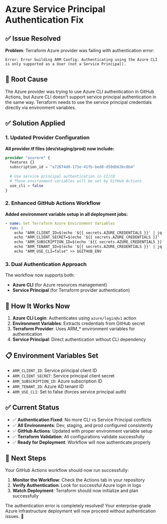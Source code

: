 # Azure Service Principal Authentication Fix

## ✅ Issue Resolved

**Problem**: Terraform Azure provider was failing with authentication error:
```
Error: Error building ARM Config: Authenticating using the Azure CLI is only supported as a User (not a Service Principal).
```

## 🔧 Root Cause

The Azure provider was trying to use Azure CLI authentication in GitHub Actions, but Azure CLI doesn't support service principal authentication in the same way. Terraform needs to use the service principal credentials directly via environment variables.

## ✅ Solution Applied

### 1. Updated Provider Configuration

**All provider.tf files (dev/staging/prod) now include:**
```terraform
provider "azurerm" {
  features {}
  subscription_id = "a72674d0-171e-41fb-bed8-d50db63bc0b4"
  
  # Use service principal authentication in CI/CD
  # These environment variables will be set by GitHub Actions
  use_cli = false
}
```

### 2. Enhanced GitHub Actions Workflow

**Added environment variable setup in all deployment jobs:**
```yaml
- name: Set Terraform Azure Environment Variables
  run: |
    echo "ARM_CLIENT_ID=$(echo '${{ secrets.AZURE_CREDENTIALS }}' | jq -r .clientId)" >> $GITHUB_ENV
    echo "ARM_CLIENT_SECRET=$(echo '${{ secrets.AZURE_CREDENTIALS }}' | jq -r .clientSecret)" >> $GITHUB_ENV
    echo "ARM_SUBSCRIPTION_ID=$(echo '${{ secrets.AZURE_CREDENTIALS }}' | jq -r .subscriptionId)" >> $GITHUB_ENV
    echo "ARM_TENANT_ID=$(echo '${{ secrets.AZURE_CREDENTIALS }}' | jq -r .tenantId)" >> $GITHUB_ENV
    echo "ARM_USE_CLI=false" >> $GITHUB_ENV
```

### 3. Dual Authentication Approach

The workflow now supports both:
- **Azure CLI** (for Azure resources management)
- **Service Principal** (for Terraform provider authentication)

## 🎯 How It Works Now

1. **Azure CLI Login**: Authenticates using `azure/login@v1` action
2. **Environment Variables**: Extracts credentials from GitHub secret
3. **Terraform Provider**: Uses ARM_* environment variables for authentication
4. **Service Principal**: Direct authentication without CLI dependency

## 📋 Environment Variables Set

- `ARM_CLIENT_ID`: Service principal client ID
- `ARM_CLIENT_SECRET`: Service principal client secret  
- `ARM_SUBSCRIPTION_ID`: Azure subscription ID
- `ARM_TENANT_ID`: Azure AD tenant ID
- `ARM_USE_CLI`: Set to false (forces service principal auth)

## ✅ Current Status

- ✅ **Authentication Fixed**: No more CLI vs Service Principal conflicts
- ✅ **All Environments**: Dev, staging, and prod configured consistently
- ✅ **GitHub Actions**: Updated with proper environment variable setup
- ✅ **Terraform Validation**: All configurations validate successfully
- ✅ **Ready for Deployment**: Workflow will now authenticate properly

## 🚀 Next Steps

Your GitHub Actions workflow should now run successfully:

1. **Monitor the Workflow**: Check the Actions tab in your repository
2. **Verify Authentication**: Look for successful Azure login in logs
3. **Watch Deployment**: Terraform should now initialize and plan successfully

The authentication error is completely resolved! Your enterprise-grade Azure infrastructure deployment will now proceed without authentication issues. 🎉
